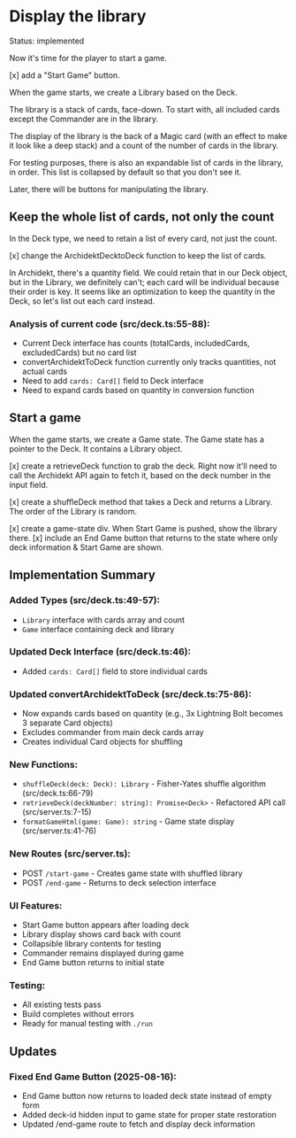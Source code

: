 # Display the library

Status: implemented

Now it's time for the player to start a game.

[x] add a "Start Game" button.

When the game starts, we create a Library based on the Deck.

The library is a stack of cards, face-down. To start with, all included cards except the Commander are in the library.

The display of the library is the back of a Magic card (with an effect to make it look like a deep stack) and a count of the number of cards in the library.

For testing purposes, there is also an expandable list of cards in the library, in order. This list is collapsed by default so that you don't see it.

Later, there will be buttons for manipulating the library.

## Keep the whole list of cards, not only the count

In the Deck type, we need to retain a list of every card, not just the count.

[x] change the ArchidektDecktoDeck function to keep the list of cards.

In Archidekt, there's a quantity field. We could retain that in our Deck object, but in the Library, we definitely can't; each card will be individual because their order is key. It seems like an optimization to keep the quantity in the Deck, so let's list out each card instead.

### Analysis of current code (src/deck.ts:55-88):
- Current Deck interface has counts (totalCards, includedCards, excludedCards) but no card list
- convertArchidektToDeck function currently only tracks quantities, not actual cards
- Need to add `cards: Card[]` field to Deck interface
- Need to expand cards based on quantity in conversion function

## Start a game

When the game starts, we create a Game state. The Game state has a pointer to the Deck. It contains a Library object.

[x] create a retrieveDeck function to grab the deck. Right now it'll need to call the Archidekt API again to fetch it, based on the deck number in the input field.

[x] create a shuffleDeck method that takes a Deck and returns a Library. The order of the Library is random.

[x] create a game-state div. When Start Game is pushed, show the library there.
[x] include an End Game button that returns to the state where only deck information & Start Game are shown.

## Implementation Summary

### Added Types (src/deck.ts:49-57):
- `Library` interface with cards array and count
- `Game` interface containing deck and library

### Updated Deck Interface (src/deck.ts:46):
- Added `cards: Card[]` field to store individual cards

### Updated convertArchidektToDeck (src/deck.ts:75-86):
- Now expands cards based on quantity (e.g., 3x Lightning Bolt becomes 3 separate Card objects)
- Excludes commander from main deck cards array
- Creates individual Card objects for shuffling

### New Functions:
- `shuffleDeck(deck: Deck): Library` - Fisher-Yates shuffle algorithm (src/deck.ts:66-79)
- `retrieveDeck(deckNumber: string): Promise<Deck>` - Refactored API call (src/server.ts:7-15)
- `formatGameHtml(game: Game): string` - Game state display (src/server.ts:41-76)

### New Routes (src/server.ts):
- POST `/start-game` - Creates game state with shuffled library
- POST `/end-game` - Returns to deck selection interface

### UI Features:
- Start Game button appears after loading deck
- Library display shows card back with count
- Collapsible library contents for testing
- Commander remains displayed during game
- End Game button returns to initial state

### Testing:
- All existing tests pass
- Build completes without errors
- Ready for manual testing with `./run`

## Updates

### Fixed End Game Button (2025-08-16):
- End Game button now returns to loaded deck state instead of empty form
- Added deck-id hidden input to game state for proper state restoration
- Updated /end-game route to fetch and display deck information

